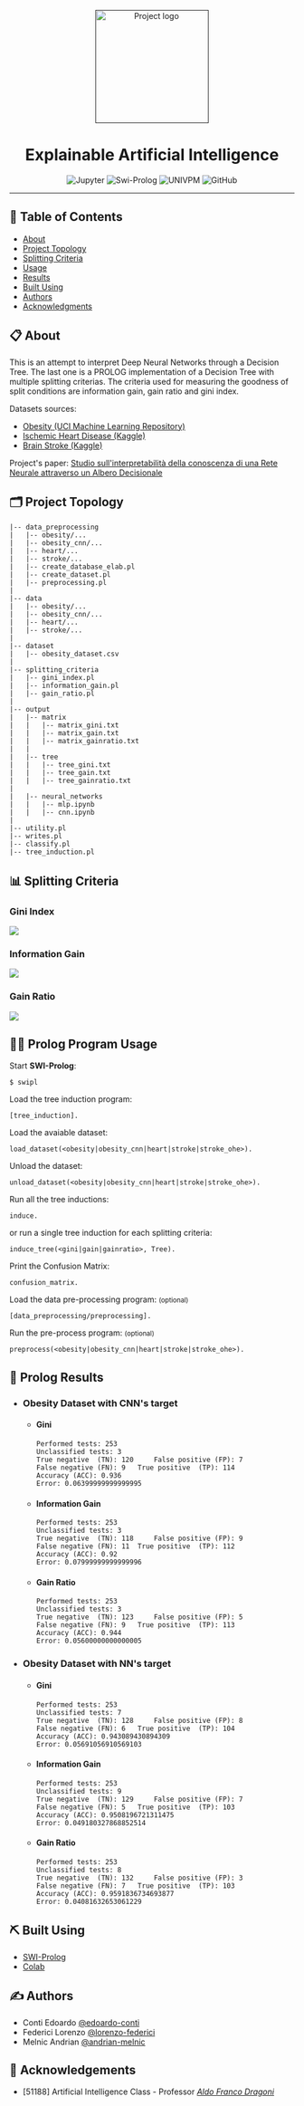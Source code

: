 <p align="center">
  <a href="" rel="noopener">
  <img width=200px height=200px src="http://aisb2019.falmouthgamesacademy.com/wp-content/uploads/2018/12/XAI.png" alt="Project logo"></a>
</p>

<h1 align="center">Explainable Artificial Intelligence</br><sub></sub></h1>

<div align="center">
  
![Jupyter](https://img.shields.io/badge/implementation-Jupyter-inactive)
![Swi-Prolog](https://img.shields.io/badge/environment-SWI--Prolog-orange)
![UNIVPM](https://img.shields.io/badge/organization-UNIVPM-red)
![GitHub](https://img.shields.io/github/license/SasageyoOrg/ia-decision-tree?color=blue)
</div>

---

## 📝 Table of Contents
- [About](#about)
- [Project Topology](#project-topology)
- [Splitting Criteria](#splitting-criteria)
- [Usage](#usage)
- [Results](#results)
- [Built Using](#built_using)
- [Authors](#authors)
- [Acknowledgments](#acknowledgement)

## 📋 About <a name = "about"></a>

This is an attempt to interpret Deep Neural Networks through a Decision Tree. The last one is a PROLOG implementation of a Decision Tree with multiple splitting criterias. The criteria used for measuring the goodness of split conditions are information gain, gain ratio and gini index.

Datasets sources:
- <a href="https://archive.ics.uci.edu/ml/datasets/Estimation+of+obesity+levels+based+on+eating+habits+and+physical+condition+">Obesity (UCI Machine Learning Repository)</a>
- <a href="https://www.kaggle.com/johnsmith88/heart-disease-dataset">Ischemic Heart Disease (Kaggle)</a>
- <a href="https://www.kaggle.com/fedesoriano/stroke-prediction-dataset">Brain Stroke (Kaggle)</a>

Project's paper: <a href="https://github.com/SasageyoOrg/explainable-ai/blob/main/article.pdf">Studio sull'interpretabilità della conoscenza di una Rete Neurale attraverso un Albero Decisionale</a>

## 🗂 Project Topology <a name="project-topology"></a>
```
|-- data_preprocessing
|   |-- obesity/...
|   |-- obesity_cnn/...
|   |-- heart/...
|   |-- stroke/...
|   |-- create_database_elab.pl
|   |-- create_dataset.pl
|   |-- preprocessing.pl
|
|-- data
|   |-- obesity/...
|   |-- obesity_cnn/...
|   |-- heart/...
|   |-- stroke/...
|   
|-- dataset
|   |-- obesity_dataset.csv
|
|-- splitting_criteria
|   |-- gini_index.pl
|   |-- information_gain.pl
|   |-- gain_ratio.pl
|
|-- output
|   |-- matrix
|   |   |-- matrix_gini.txt
|   |   |-- matrix_gain.txt
|   |   |-- matrix_gainratio.txt
|   |   
|   |-- tree
|   |   |-- tree_gini.txt
|   |   |-- tree_gain.txt
|   |   |-- tree_gainratio.txt
|   
|   |-- neural_networks
|   |   |-- mlp.ipynb
|   |   |-- cnn.ipynb
|
|-- utility.pl
|-- writes.pl
|-- classify.pl
|-- tree_induction.pl
```

## 📊 Splitting Criteria <a name="splitting-criteria"></a>

### Gini Index
<img src="https://latex.codecogs.com/gif.latex?Gini(A)&space;=&space;\sum_{v}P(v)\sum_{i&space;\neq&space;j}P(i|v)P(j|v)" />

### Information Gain
<img src="https://latex.codecogs.com/gif.latex?Gain(A)&space;=&space;B\left(\frac{p}{p&plus;n}\right)&space;-&space;\sum_{k=1}^{d}P(TS_k)B(TS_k)" />

### Gain Ratio
<img src="https://latex.codecogs.com/gif.latex?GainRatio(A)&space;=&space;\frac{Gain(A)}{&space;-&space;\sum_{v_{A}}P(v_{A})\log_2P(v_{A})}" />

## 👩‍💻 Prolog Program Usage <a name="usage"></a>
Start <b>SWI-Prolog</b>: 
```
$ swipl
```
Load the tree induction program:
```
[tree_induction].
```
Load the avaiable dataset:
```
load_dataset(<obesity|obesity_cnn|heart|stroke|stroke_ohe>).
```
Unload the dataset:
```
unload_dataset(<obesity|obesity_cnn|heart|stroke|stroke_ohe>).
```
Run all the tree inductions:
```
induce.
```
or run a single tree induction for each splitting criteria:
```
induce_tree(<gini|gain|gainratio>, Tree).
```
Print the Confusion Matrix:
```
confusion_matrix.
```
Load the data pre-processing program: <small>(optional)</small> 
```
[data_preprocessing/preprocessing].
```
Run the pre-process program: <small>(optional)</small> 
```
preprocess(<obesity|obesity_cnn|heart|stroke|stroke_ohe>).
```

## 🔖 Prolog Results <a name = "results"></a>

- ### Obesity Dataset with CNN's target
  - #### Gini
    ```
    Performed tests: 253
    Unclassified tests: 3
    True negative  (TN): 120	 False positive (FP): 7
    False negative (FN): 9	 True positive  (TP): 114
    Accuracy (ACC): 0.936
    Error: 0.06399999999999995
    ```
  - #### Information Gain
    ```
    Performed tests: 253
    Unclassified tests: 3
    True negative  (TN): 118	 False positive (FP): 9
    False negative (FN): 11	 True positive  (TP): 112
    Accuracy (ACC): 0.92
    Error: 0.07999999999999996
    ```
  - #### Gain Ratio
    ```
    Performed tests: 253
    Unclassified tests: 3
    True negative  (TN): 123	 False positive (FP): 5
    False negative (FN): 9	 True positive  (TP): 113
    Accuracy (ACC): 0.944
    Error: 0.05600000000000005
    ```

- ### Obesity Dataset with NN's target
  - #### Gini
    ```
    Performed tests: 253
    Unclassified tests: 7
    True negative  (TN): 128	 False positive (FP): 8
    False negative (FN): 6	 True positive  (TP): 104
    Accuracy (ACC): 0.943089430894309
    Error: 0.05691056910569103
    ```
  - #### Information Gain
    ```
    Performed tests: 253
    Unclassified tests: 9
    True negative  (TN): 129	 False positive (FP): 7
    False negative (FN): 5	 True positive  (TP): 103
    Accuracy (ACC): 0.9508196721311475
    Error: 0.049180327868852514
    ```
  - #### Gain Ratio
    ```
    Performed tests: 253
    Unclassified tests: 8
    True negative  (TN): 132	 False positive (FP): 3
    False negative (FN): 7	 True positive  (TP): 103
    Accuracy (ACC): 0.9591836734693877
    Error: 0.04081632653061229
    ```

## ⛏️ Built Using <a name = "built_using"></a>

- [SWI-Prolog](https://www.swi-prolog.org/)
- [Colab](http://colab.research.google.com)

## ✍️ Authors <a name = "authors"></a>

- Conti Edoardo [@edoardo-conti](https://github.com/edoardo-conti)
- Federici Lorenzo [@lorenzo-federici](https://github.com/lorenzo-federici)
- Melnic Andrian [@andrian-melnic](https://github.com/andrian-melnic)

## 🎉 Acknowledgements <a name = "acknowledgement"></a>

- [51188] Artificial Intelligence Class - Professor <a href="https://www.dii.univpm.it/aldo.franco.dragoni"><i>Aldo Franco Dragoni</i></a>
